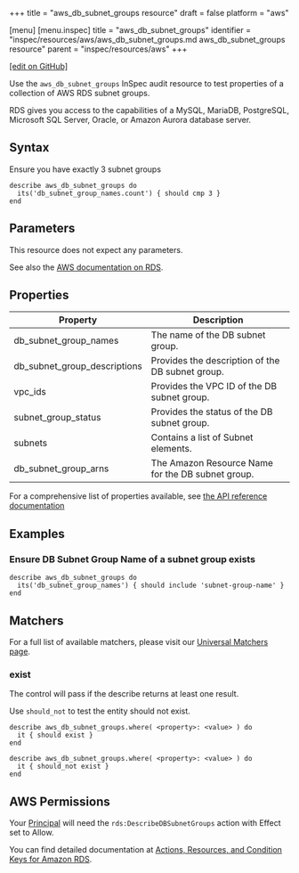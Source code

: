 +++
title = "aws_db_subnet_groups resource"
draft = false
platform = "aws"

[menu]
  [menu.inspec]
    title = "aws_db_subnet_groups"
    identifier = "inspec/resources/aws/aws_db_subnet_groups.md aws_db_subnet_groups resource"
    parent = "inspec/resources/aws"
+++

[\[edit on GitHub\]](https://github.com/inspec/inspec-aws/blob/master/docs/resources/aws_db_subnet_groups.md)

Use the `aws_db_subnet_groups` InSpec audit resource to test properties of a collection of AWS RDS subnet groups.

RDS gives you access to the capabilities of a MySQL, MariaDB, PostgreSQL, Microsoft SQL Server, Oracle, or Amazon Aurora database server.

## Syntax

Ensure you have exactly 3 subnet groups

    describe aws_db_subnet_groups do
      its('db_subnet_group_names.count') { should cmp 3 }
    end

## Parameters

This resource does not expect any parameters.

See also the [AWS documentation on RDS](https://docs.aws.amazon.com/rds/?id=docs_gateway).

## Properties

| Property                     | Description                                       |
| ---------------------------- | ------------------------------------------------- |
| db_subnet_group_names        | The name of the DB subnet group.                  |
| db_subnet_group_descriptions | Provides the description of the DB subnet group.  |
| vpc_ids                      | Provides the VPC ID of the DB subnet group.       |
| subnet_group_status          | Provides the status of the DB subnet group.       |
| subnets                      | Contains a list of Subnet elements.               |
| db_subnet_group_arns         | The Amazon Resource Name for the DB subnet group. |

For a comprehensive list of properties available, see [the API reference documentation](https://docs.aws.amazon.com/AmazonRDS/latest/APIReference/API_DBSubnetGroup.html)

## Examples

### Ensure DB Subnet Group Name of a subnet group exists

    describe aws_db_subnet_groups do
      its('db_subnet_group_names') { should include 'subnet-group-name' }
    end

## Matchers

For a full list of available matchers, please visit our [Universal Matchers page](/inspec/matchers/).

### exist

The control will pass if the describe returns at least one result.

Use `should_not` to test the entity should not exist.

    describe aws_db_subnet_groups.where( <property>: <value> ) do
      it { should exist }
    end

    describe aws_db_subnet_groups.where( <property>: <value> ) do
      it { should_not exist }
    end

## AWS Permissions

Your [Principal](https://docs.aws.amazon.com/IAM/latest/UserGuide/intro-structure.html#intro-structure-principal)
will need the `rds:DescribeDBSubnetGroups` action with Effect set to Allow.

You can find detailed documentation at
[Actions, Resources, and Condition Keys for Amazon RDS](https://docs.aws.amazon.com/IAM/latest/UserGuide/list_amazonrds.html).
